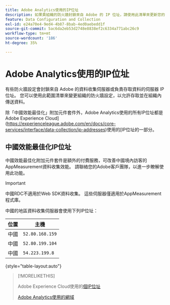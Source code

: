 ```yaml
---
title: Adobe Analytics使用的IP位址
description: 如果貴組織的防火牆封鎖來自 Adobe 的 IP 位址，請使用此清單來更新您的防火牆設定。
feature: Data Configuration and Collection
exl-id: e24a70e4-9ed4-4b87-8bab-4ed0aebedd1f
source-git-commit: 5ac6da2eb53d2748e8838ef2c6334a771abc26c9
workflow-type: tm+mt
source-wordcount: '186'
ht-degree: 35%

---
```


# Adobe Analytics使用的IP位址

有些防火牆設定會封鎖來自 Adobe 的資料收集伺服器或負責存取資料的伺服器 IP 位址。 您可以使用此範圍清單來變更組織的防火牆設定，以允許存取並在組織內傳送資料。

除「中國效能最佳化」附加元件套件外，Adobe Analytics使用的所有IP位址都是Adobe Experience Cloud](https://experienceleague.adobe.com/en/docs/core-services/interface/data-collection/ip-addresses)使用的[IP位址的一部分。

## 中國效能最佳化IP位址

中國效能最佳化附加元件套件是額外的付費服務，可改善中國境內訪客的AppMeasurement資料收集效能。 請聯絡您的Adobe客戶團隊，以進一步瞭解使用此功能。

>[!IMPORTANT]
>
>中國RDC不適用於Web SDK資料收集。 這些伺服器僅適用於AppMeasurement程式庫。

中國的地區資料收集伺服器會使用下列IP位址：

| 位置 | 主機 |
| --- | --- |
| 中國 | `52.80.168.159` |
| 中國 | `52.80.199.104` |
| 中國 | `54.223.199.8` |

{style="table-layout:auto"}

>[!MORELIKETHIS]
>
>Adobe Experience Cloud使用的[個IP位址](https://experienceleague.adobe.com/en/docs/core-services/interface/data-collection/ip-addresses)
>
>[Adobe Analytics使用的網域](domains.md)
